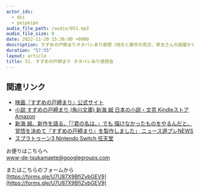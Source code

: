 ```yaml
---
actor_ids:
  - doi
  - peipeipe
audio_file_path: /audio/051.mp3
audio_file_size: 0
date: 2022-11-20 15:36:00 +0900
description: すずめの戸締まりネタバレあり感想（地方と都市の見方、草太さんの部屋から見る暮らし、新海監督インタビューから見えること、すずめの戸締まりエッジランナーズ、震災の話を書くこと、椅子の意味、蝶の意味）、スプラトゥーン3 2022冬 Chill Seasonについて話しました。
duration: "57:55"
layout: article
title: 51. すずめの戸締まり ネタバレあり感想会
---
```


## 関連リンク


- [映画『すずめの戸締まり』公式サイト](https://suzume-tojimari-movie.jp/)
- [小説 すずめの戸締まり (角川文庫)  新海 誠  日本の小説・文芸  Kindleストア  Amazon](https://www.amazon.co.jp/dp/B0B928ZSCQ)
- [新海 誠、新作を語る。「『君の名は。』でも 描けなかったものをやるんだと、覚悟を決めて『すずめの戸締まり』を製作しました」 ニュース週プレNEWS](https://wpb.shueisha.co.jp/news/entertainment/2022/11/15/117773/)
- [スプラトゥーン3  Nintendo Switch  任天堂](https://www.nintendo.co.jp/switch/av5ja/index.html)

お便りはこちらへ<br/>
www-de-tsukamaete@googlegroups.com


またはこちらのフォームから<br/>
[https://forms.gle/U7U87X9BfiZybGEV9](https://forms.gle/U7U87X9BfiZybGEV9)